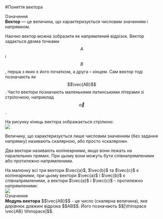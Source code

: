 #<p1>Поняття вектора</p1>

<div class="eoz-wrap">
<span class="eoz">Означення</span>
<div class="eoz-text">
<b>Вектор</b> — це величина, що характеризується числовим значенням і напрямком.
</div>
</div>

Наочно вектор можна зобразити як напрямлений відрізок. Вектор задається двома точками $$A$$ і $$B$$, перша з яких є його <p1>початком</p1>, а друга – <p1>кінцем</p1>. Сам вектор тоді позначають як $$\vec{AB}$$. Часто вектори позначають маленькими латинськими літерами зі стрілочкою, наприклад $$\vec{a}$$. 

<div class="space">На рисунку кінець вектора зображається стрілкою:</div>

<div class="space"><img class="image"  src="https://rawgit.com/chudaol/ed-era-book-physics/master/images/Add/vector/1.svg" /></div>

Величину, що характеризується лише числовим значенням (без задання напрямку) називають <p1>скалярною</p1>, або просто <p1>«скаляром»</p1>.


Два вектори називають <p1>колінеарними</p1>, якщо вони лежать на паралельних прямих. При цьому вони можуть бути співнапрямленими або протилежно напрямленими.

<div class="space">На малюнку всі три вектори $\vec{a}$, $\vec{b}$ та $\vec{c}$ є колінеарними, при цьому вектори $\vec{a}$ і $\vec{b}$ є співнапрямленими, а вектори $\vec{a}$ і $\vec{c}$ – протилежно напрямленими:</div>

<div class="space"><img class="image"  src="https://rawgit.com/chudaol/ed-era-book-physics/master/images/Add/vector/2.png" /></div>

<div class="eoz-wrap">
<span class="eoz">Означення</span>
<div class="eoz-text">
<b>Модуль вектора</b> $$\vec{AB}$$ - це число (скалярна величина), яке дорівнює довжині відрізка $$AB$$. Його позначають $$|\thinspace \vec{AB} \thinspace|$$.
</div>
</div>

